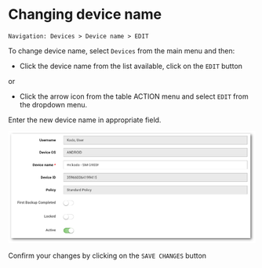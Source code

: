 # Changing device name

```text
Navigation: Devices > Device name > EDIT
```

To change device name, select `Devices` from the main menu and then:

* Click the device name from the list available, click on the `EDIT` button

or

* Click the arrow icon from the table ACTION menu and select `EDIT` from the dropdown menu.

Enter the new device name in appropriate field.

![](../../.gitbook/assets/edit_device_s%20%282%29.png)

Confirm your changes by clicking on the `SAVE CHANGES` button

